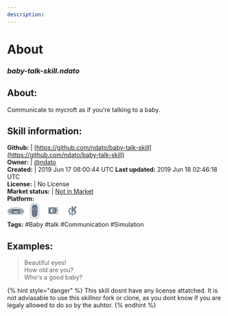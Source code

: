 ```yaml
---    
description:   
---    
```

# About  
### _baby-talk-skill.ndato_  
## About:  
Communicate to mycroft as if you're talking to a baby.

## Skill information:  
**Github:** | [https://github.com/ndato/baby-talk-skill](https://github.com/ndato/baby-talk-skill)  
**Owner:** | [@ndato](https://github.com/ndato)  
**Created:** | 2019 Jun 17 08:00:44 UTC  **Last updated:** 2019 Jun 18 02:46:18 UTC  
**License:** | No License  
**Market status:** | [Not in Market](https://market.mycroft.ai/skill/)  
**Platform:**  
 ![](../.gitbook/assets/mark-1-icon.png)  ![](../.gitbook/assets/mark-2-icon.png)  ![](../.gitbook/assets/picroft-icon.png)  ![](../.gitbook/assets/kde.png)   
**Tags:** \#Baby \#talk \#Communication \#Simulation   
## Examples:  
> Beautiful eyes!  
> How old are you?  
> Who's a good baby?  
  
{% hint style="danger" %}
This skill dosnt have any license attatched. It is not adviasable to use this skillnor fork or clone, as you dont know if you are legaly allowed to do so by the auhtor.
{% endhint %}
